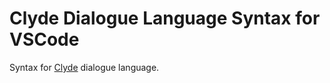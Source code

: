# Clyde Dialogue Language Syntax for VSCode

Syntax for [Clyde](https://github.com/viniciusgerevini/clyde) dialogue language.
